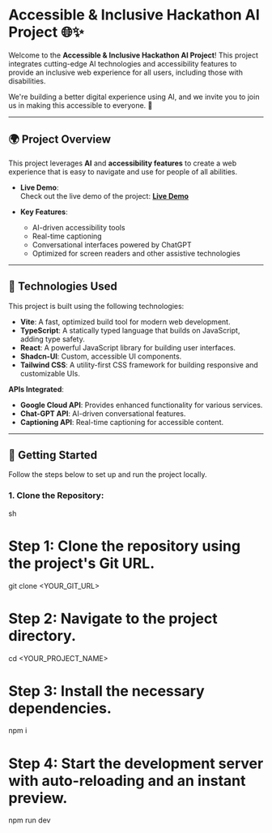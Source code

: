 # **Accessible & Inclusive Hackathon AI Project** 🌐✨

Welcome to the **Accessible & Inclusive Hackathon AI Project**! This project integrates cutting-edge AI technologies and accessibility features to provide an inclusive web experience for all users, including those with disabilities. 

We're building a better digital experience using AI, and we invite you to join us in making this accessible to everyone. 🚀

---

## **🌍 Project Overview**

This project leverages **AI** and **accessibility features** to create a web experience that is easy to navigate and use for people of all abilities.

- **Live Demo**:  
  Check out the live demo of the project: [**Live Demo**](https://inclusive-accessio.lovable.app/)

- **Key Features**:
  - AI-driven accessibility tools
  - Real-time captioning
  - Conversational interfaces powered by ChatGPT
  - Optimized for screen readers and other assistive technologies

---

## **🔧 Technologies Used**

This project is built using the following technologies:

- **Vite**: A fast, optimized build tool for modern web development.
- **TypeScript**: A statically typed language that builds on JavaScript, adding type safety.
- **React**: A powerful JavaScript library for building user interfaces.
- **Shadcn-UI**: Custom, accessible UI components.
- **Tailwind CSS**: A utility-first CSS framework for building responsive and customizable UIs.

**APIs Integrated**:
- **Google Cloud API**: Provides enhanced functionality for various services.
- **Chat-GPT API**: AI-driven conversational features.
- **Captioning API**: Real-time captioning for accessible content.

---

## **🚀 Getting Started**

Follow the steps below to set up and run the project locally.

### 1. **Clone the Repository**:


sh
# Step 1: Clone the repository using the project's Git URL.
git clone <YOUR_GIT_URL>

# Step 2: Navigate to the project directory.
cd <YOUR_PROJECT_NAME>

# Step 3: Install the necessary dependencies.
npm i

# Step 4: Start the development server with auto-reloading and an instant preview.
npm run dev
